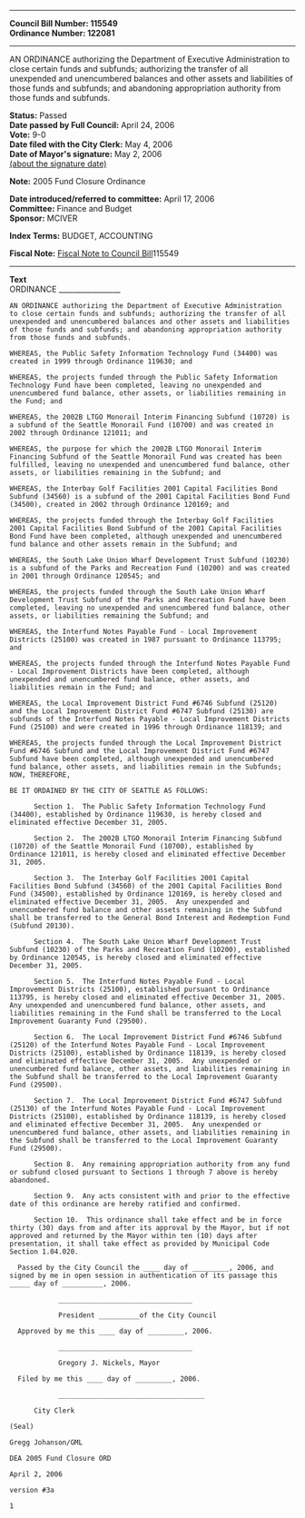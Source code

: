 * * * * *  
  
**Council Bill Number: [](#h0)[](#h2)115549**   
**Ordinance Number: 122081**  
  
* * * * *  
  
AN ORDINANCE authorizing the Department of Executive Administration to close certain funds and subfunds; authorizing the transfer of all unexpended and unencumbered balances and other assets and liabilities of those funds and subfunds; and abandoning appropriation authority from those funds and subfunds.  
  
**Status:** Passed   
**Date passed by Full Council:** April 24, 2006   
**Vote:** 9-0   
**Date filed with the City Clerk:** May 4, 2006   
**Date of Mayor's signature:** May 2, 2006   
[(about the signature date)](/~public/approvaldate.htm)   
  
**Note:** 2005 Fund Closure Ordinance  
  
  
**Date introduced/referred to committee:** April 17, 2006   
**Committee:** Finance and Budget   
**Sponsor:** MCIVER   
  
**Index Terms:** BUDGET, ACCOUNTING  
  
**Fiscal Note:** [Fiscal Note to Council Bill](http://clerk.seattle.gov/~public/fnote/115549.htm)[](#h1)[](#h3)115549  
  
* * * * *  
  
**Text**  
    ORDINANCE _________________  
  
    AN ORDINANCE authorizing the Department of Executive Administration  
    to close certain funds and subfunds; authorizing the transfer of all  
    unexpended and unencumbered balances and other assets and liabilities  
    of those funds and subfunds; and abandoning appropriation authority  
    from those funds and subfunds.  
  
    WHEREAS, the Public Safety Information Technology Fund (34400) was  
    created in 1999 through Ordinance 119630; and  
  
    WHEREAS, the projects funded through the Public Safety Information  
    Technology Fund have been completed, leaving no unexpended and  
    unencumbered fund balance, other assets, or liabilities remaining in  
    the Fund; and  
  
    WHEREAS, the 2002B LTGO Monorail Interim Financing Subfund (10720) is  
    a subfund of the Seattle Monorail Fund (10700) and was created in  
    2002 through Ordinance 121011; and  
  
    WHEREAS, the purpose for which the 2002B LTGO Monorail Interim  
    Financing Subfund of the Seattle Monorail Fund was created has been  
    fulfilled, leaving no unexpended and unencumbered fund balance, other  
    assets, or liabilities remaining in the Subfund; and  
  
    WHEREAS, the Interbay Golf Facilities 2001 Capital Facilities Bond  
    Subfund (34560) is a subfund of the 2001 Capital Facilities Bond Fund  
    (34500), created in 2002 through Ordinance 120169; and  
  
    WHEREAS, the projects funded through the Interbay Golf Facilities  
    2001 Capital Facilities Bond Subfund of the 2001 Capital Facilities  
    Bond Fund have been completed, although unexpended and unencumbered  
    fund balance and other assets remain in the Subfund; and  
  
    WHEREAS, the South Lake Union Wharf Development Trust Subfund (10230)  
    is a subfund of the Parks and Recreation Fund (10200) and was created  
    in 2001 through Ordinance 120545; and  
  
    WHEREAS, the projects funded through the South Lake Union Wharf  
    Development Trust Subfund of the Parks and Recreation Fund have been  
    completed, leaving no unexpended and unencumbered fund balance, other  
    assets, or liabilities remaining the Subfund; and  
  
    WHEREAS, the Interfund Notes Payable Fund - Local Improvement  
    Districts (25100) was created in 1987 pursuant to Ordinance 113795;  
    and  
  
    WHEREAS, the projects funded through the Interfund Notes Payable Fund  
    - Local Improvement Districts have been completed, although  
    unexpended and unencumbered fund balance, other assets, and  
    liabilities remain in the Fund; and  
  
    WHEREAS, the Local Improvement District Fund #6746 Subfund (25120)  
    and the Local Improvement District Fund #6747 Subfund (25130) are  
    subfunds of the Interfund Notes Payable - Local Improvement Districts  
    Fund (25100) and were created in 1996 through Ordinance 118139; and  
  
    WHEREAS, the projects funded through the Local Improvement District  
    Fund #6746 Subfund and the Local Improvement District Fund #6747  
    Subfund have been completed, although unexpended and unencumbered  
    fund balance, other assets, and liabilities remain in the Subfunds;  
    NOW, THEREFORE,  
  
    BE IT ORDAINED BY THE CITY OF SEATTLE AS FOLLOWS:  
  
          Section 1.  The Public Safety Information Technology Fund  
    (34400), established by Ordinance 119630, is hereby closed and  
    eliminated effective December 31, 2005.  
  
          Section 2.  The 2002B LTGO Monorail Interim Financing Subfund  
    (10720) of the Seattle Monorail Fund (10700), established by  
    Ordinance 121011, is hereby closed and eliminated effective December  
    31, 2005.  
  
          Section 3.  The Interbay Golf Facilities 2001 Capital  
    Facilities Bond Subfund (34560) of the 2001 Capital Facilities Bond  
    Fund (34500), established by Ordinance 120169, is hereby closed and  
    eliminated effective December 31, 2005.  Any unexpended and  
    unencumbered fund balance and other assets remaining in the Subfund  
    shall be transferred to the General Bond Interest and Redemption Fund  
    (Subfund 20130).  
  
          Section 4.  The South Lake Union Wharf Development Trust  
    Subfund (10230) of the Parks and Recreation Fund (10200), established  
    by Ordinance 120545, is hereby closed and eliminated effective  
    December 31, 2005.  
  
          Section 5.  The Interfund Notes Payable Fund - Local  
    Improvement Districts (25100), established pursuant to Ordinance  
    113795, is hereby closed and eliminated effective December 31, 2005.  
    Any unexpended and unencumbered fund balance, other assets, and  
    liabilities remaining in the Fund shall be transferred to the Local  
    Improvement Guaranty Fund (29500).  
  
          Section 6.  The Local Improvement District Fund #6746 Subfund  
    (25120) of the Interfund Notes Payable Fund - Local Improvement  
    Districts (25100), established by Ordinance 118139, is hereby closed  
    and eliminated effective December 31, 2005.  Any unexpended or  
    unencumbered fund balance, other assets, and liabilities remaining in  
    the Subfund shall be transferred to the Local Improvement Guaranty  
    Fund (29500).  
  
          Section 7.  The Local Improvement District Fund #6747 Subfund  
    (25130) of the Interfund Notes Payable Fund - Local Improvement  
    Districts (25100), established by Ordinance 118139, is hereby closed  
    and eliminated effective December 31, 2005.  Any unexpended or  
    unencumbered fund balance, other assets, and liabilities remaining in  
    the Subfund shall be transferred to the Local Improvement Guaranty  
    Fund (29500).  
  
          Section 8.  Any remaining appropriation authority from any fund  
    or subfund closed pursuant to Sections 1 through 7 above is hereby  
    abandoned.  
  
          Section 9.  Any acts consistent with and prior to the effective  
    date of this ordinance are hereby ratified and confirmed.  
  
          Section 10.  This ordinance shall take effect and be in force  
    thirty (30) days from and after its approval by the Mayor, but if not  
    approved and returned by the Mayor within ten (10) days after  
    presentation, it shall take effect as provided by Municipal Code  
    Section 1.04.020.  
  
      Passed by the City Council the ____ day of _________, 2006, and  
    signed by me in open session in authentication of its passage this  
    _____ day of __________, 2006.  
  
                _________________________________  
  
                President __________of the City Council  
  
      Approved by me this ____ day of _________, 2006.  
  
                _________________________________  
  
                Gregory J. Nickels, Mayor  
  
      Filed by me this ____ day of _________, 2006.  
  
                ____________________________________  
  
          City Clerk  
  
    (Seal)  
  
    Gregg Johanson/GML  
  
    DEA 2005 Fund Closure ORD  
  
    April 2, 2006  
  
    version #3a  
  
    1  
